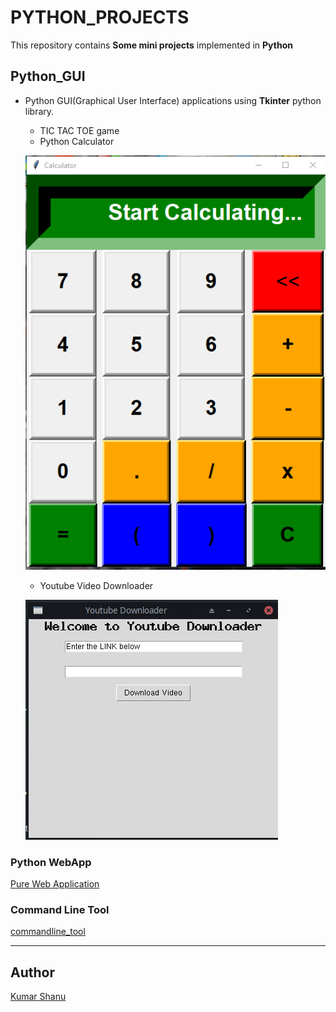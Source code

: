 
# PYTHON_PROJECTS

This repository contains **Some mini projects** implemented in **Python**

## Python_GUI

* Python GUI(Graphical User Interface) applications using **Tkinter** python library.
  * TIC TAC TOE game
  * Python Calculator

  ![image](Python_GUI/PYTHON%20CALCULATOR/calc.png)

  * Youtube Video Downloader

  ![youtube](YoutubeDownloader/Screenshot.png)

### Python WebApp

[Pure Web Application](python_webapp/README.md)

### Command Line Tool

[commandline_tool](commandline_tool/Command%20Line%20Tool.ipynb)

---

## Author

[Kumar Shanu](https://github.com/its-Kumar/)
